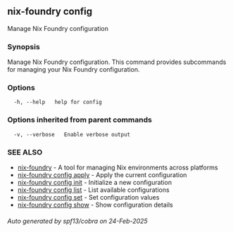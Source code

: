 ## nix-foundry config

Manage Nix Foundry configuration

### Synopsis

Manage Nix Foundry configuration.
This command provides subcommands for managing your Nix Foundry configuration.

### Options

```
  -h, --help   help for config
```

### Options inherited from parent commands

```
  -v, --verbose   Enable verbose output
```

### SEE ALSO

* [nix-foundry](nix-foundry.md)	 - A tool for managing Nix environments across platforms
* [nix-foundry config apply](nix-foundry_config_apply.md)	 - Apply the current configuration
* [nix-foundry config init](nix-foundry_config_init.md)	 - Initialize a new configuration
* [nix-foundry config list](nix-foundry_config_list.md)	 - List available configurations
* [nix-foundry config set](nix-foundry_config_set.md)	 - Set configuration values
* [nix-foundry config show](nix-foundry_config_show.md)	 - Show configuration details

###### Auto generated by spf13/cobra on 24-Feb-2025
